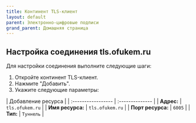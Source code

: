 ```yaml
---
title: Континент TLS-клиент
layout: default
parent: Электронно-цифровые подписи
grand_parent: Домашняя страница
---
```


## Настройка соединения tls.ofukem.ru

Для настройки соединения выполните следующие шаги:

1. Откройте континент TLS-клиент.
2. Нажмите "Добавить".
3. Укажите следующие параметры:

| Добавление ресурса |
| :----------------- | :-------------- |
| **Адрес:**         | `tls.ofukem.ru` |
| **Имя ресурса:**   | `tls.ofukem.ru` |
| **Порт ресурса:**  | `6005`          |
| **Тип:**           | `Туннель`       |
